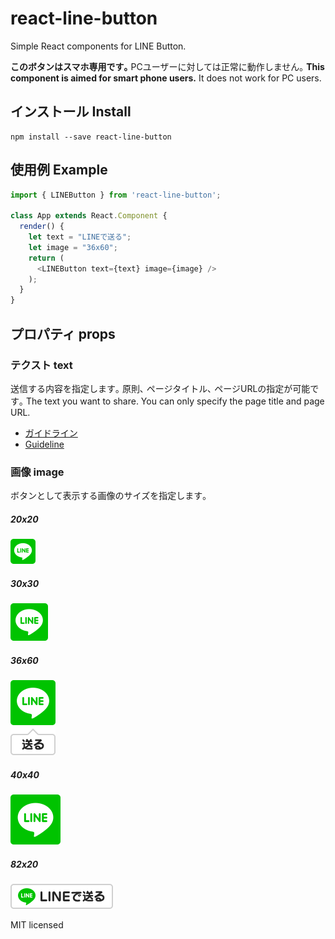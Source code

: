 # react-line-button
Simple React components for LINE Button.

**このボタンはスマホ専用です｡** PCユーザーに対しては正常に動作しません｡
**This component is aimed for smart phone users.** It does not work for PC users.

## インストール Install
```
npm install --save react-line-button
```

## 使用例 Example
```javascript
import { LINEButton } from 'react-line-button';

class App extends React.Component {
  render() {
    let text = "LINEで送る";
    let image = "36x60";
    return (
      <LINEButton text={text} image={image} />
    );
  }
}
```

## プロパティ props

### テクスト text

送信する内容を指定します｡ 原則､ ページタイトル､ ページURLの指定が可能です｡
The text you want to share. You can only specify the page title and page URL.

- [ガイドライン](https://media.line.me/guideline/ja/)
- [Guideline](https://media.line.me/guideline/en/)

### 画像 image

ボタンとして表示する画像のサイズを指定します｡

##### 20x20
![20x20](./images/linebutton_20x20.png)

##### 30x30
![30x30](./images/linebutton_30x30.png)

##### 36x60
![36x60](./images/linebutton_36x60.png)

##### 40x40
![40x40](./images/linebutton_40x40.png)

##### 82x20
![82x20](./images/linebutton_82x20.png)

MIT licensed
